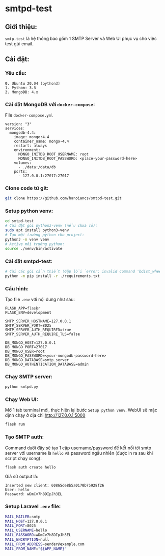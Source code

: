 # smtpd-test

## Giới thiệu:

`smtp-test` là hệ thống bao gồm 1 SMTP Server và Web UI phục vụ cho việc test gửi email.
## Cài đặt:
### Yêu cầu:
    0. Ubuntu 20.04 (python3)
    1. Python: 3.8
    2. MongoDB: 4.x
### Cài đặt MongoDB với `docker-compose`:

File `docker-compose.yml`

```
version: "3"
services:
  mongodb-4.4:
    image: mongo:4.4
    container_name: mongo-4.4
    restart: always
    environment:
      MONGO_INITDB_ROOT_USERNAME: root
      MONGO_INITDB_ROOT_PASSWORD: <place-your-password-here>
    volumes:
      - ./data:/data/db
    ports:
      - 127.0.0.1:27017:27017
```

### Clone code từ git:

```bash
git clone https://github.com/hanoiancs/smtpd-test.git
```

### Setup python venv:

```bash
cd smtpd-test
# Cài đặt gói python3-venv (nếu chưa có):
sudo apt install python3-venv
# Tạo mội trường python cho project:
python3 -m venv venv
# Active môi trường python:
source ./venv/bin/activate
```
### Cài đặt smtpd-test:


```bash
# Cài các gói cần thiết (Gặp lỗi `error: invalid command 'bdist_wheel'` bỏ qua không sao hết xD)
python -m pip install -r ./requirements.txt
```

### Cấu hình:

Tạo file `.env` với nội dung như sau: 

```env
FLASK_APP=flaskr
FLASK_ENV=development

SMTP_SERVER_HOSTNAME=127.0.0.1
SMTP_SERVER_PORT=8025
SMTP_SERVER_AUTH_REQUIRED=true
SMTP_SERVER_AUTH_REQUIRE_TLS=false

DB_MONGO_HOST=127.0.0.1
DB_MONGO_PORT=27017
DB_MONGO_USER=root
DB_MONGO_PASSWORD=<your-mongodb-password-here>
DB_MONGO_DATABASE=smtp_server
DB_MONGO_AUTHENTICATION_DATABASE=admin
```

###  Chạy SMTP server:

```bash 
python smtpd.py
```

### Chạy Web UI:
Mở 1 tab terminal mới, thực hiện lại bước `Setup python venv`.
WebUI sẽ mặc định chạy ở địa chỉ http://127.0.0.1:5000
```bash
flask run
```

### Tạo SMTP auth:

Command dưới đây sẽ tạo 1 cặp username/password để kết nối tới smtp server với username là `hello` và password ngẫu nhiên (được in ra sau khi script chạy xong):

```bash 
flask auth create hello 
```

Giả sử output là:
```
Inserted new client: 60865de8b5a0170b75928f26
User: hello
Password: wDmCv7h8DIpJh3EL
```
### Setup Laravel `.env` file:

```bash
MAIL_MAILER=smtp
MAIL_HOST=127.0.0.1
MAIL_PORT=8025
MAIL_USERNAME=hello
MAIL_PASSWORD=wDmCv7h8DIpJh3EL
MAIL_ENCRYPTION=null
MAIL_FROM_ADDRESS=sender@example.com
MAIL_FROM_NAME="${APP_NAME}"
```